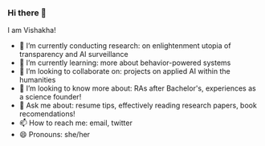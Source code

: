 ### Hi there 👋

I am Vishakha!

- 🔭 I’m currently conducting research: on enlightenment utopia of transparency and AI surveillance
- 🌱 I’m currently learning: more about behavior-powered systems
- 👯 I’m looking to collaborate on: projects on applied AI within the humanities
- 🤔 I’m looking to know more about: RAs after Bachelor's, experiences as a science founder! 
- 💬 Ask me about: resume tips, effectively reading research papers, book recomendations!
- 📫 How to reach me: email, twitter
- 😄 Pronouns: she/her
